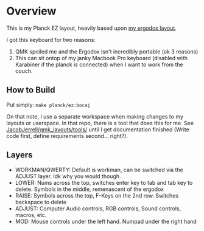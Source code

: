 # Overview

This is my Planck EZ layout, heavily based upon [my ergodox layout](../../ergodox/bocaj/).

I got this keyboard for two reasons:

1. QMK spoiled me and the Ergodox isn't incredibly portable (ok 3 reasons)
2. This can sit ontop of my janky Macbook Pro keyboard (disabled with Karabiner if the planck is connected) when I want to work from the couch.

## How to Build

Put simply:
`make planck/ez:bocaj`

On that note, I use a separate workspace when making changes to my layouts or userspace. In that repo, there is a tool that does this for me. See [JacobJerrell/qmk_layouts/tools/](https://github.com/JacobJerrell/qmk_layouts/tree/master/tools) until I get documentation finished (Write code first, define requirements second... right?).

## Layers

* WORKMAN/QWERTY: Default is workman, can be switched via the ADJUST layer. Idk why you would though.
* LOWER: Nums across the top, switches enter key to tab and tab key to delete. Symbols in the middle, remenascent of the ergodox
* RAISE: Symbols across the top, F-Keys on the 2nd row. Switches backspace to delete
* ADJUST: Computer Audio controls, RGB controls, Sound controls, macros, etc.
* MOD: Mouse controls under the left hand. Numpad under the right hand